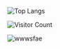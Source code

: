 ![Top Langs](https://github-readme-stats.vercel.app/api/top-langs/?username=all-smile&layout=compact&theme=tokyonight)

![Visitor Count](https://profile-counter.glitch.me/all-smile/count.svg)

![wwwsfae](https://img.shields.io/badge/Lang-JavaScript-yellowgreen)

